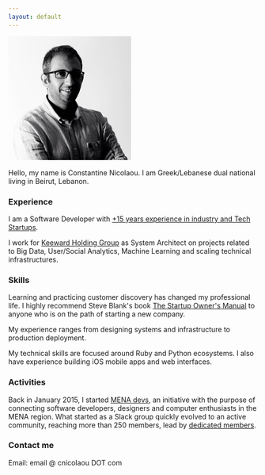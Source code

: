 ```yaml
---
layout: default
---
```


![](/assets/images/cnicolaou_portrait.jpg)

Hello, my name is Constantine Nicolaou.
I am Greek/Lebanese dual national living in Beirut, Lebanon.

### Experience

I am a Software Developer with [+15 years experience in industry and Tech Startups](http://cnicolaou.github.io/resume/).

I work for [Keeward Holding Group](http://keeward.com/the-teams/) as System Architect on projects related to Big Data, User/Social Analytics, Machine Learning and scaling technical infrastructures.

### Skills

Learning and practicing customer discovery has changed my professional life. I highly recommend Steve Blank's book [The Startup Owner's Manual](https://www.amazon.com/Startup-Owners-Manual-Step-Step/dp/0984999302) to anyone who is on the path of starting a new company.

My experience ranges from designing systems and infrastructure to production deployment.

My technical skills are focused around Ruby and Python ecosystems. I also have experience building iOS mobile apps and web interfaces.

### Activities

Back in January 2015, I started [MENA devs](http://menadevs.com), an initiative with the purpose of connecting software developers, designers and computer enthusiasts in the MENA region.
What started as a Slack group quickly evolved to an active community, reaching more than 250 members, lead by [dedicated members](https://github.com/mena-devs).

### Contact me

Email: email @ cnicolaou DOT com

